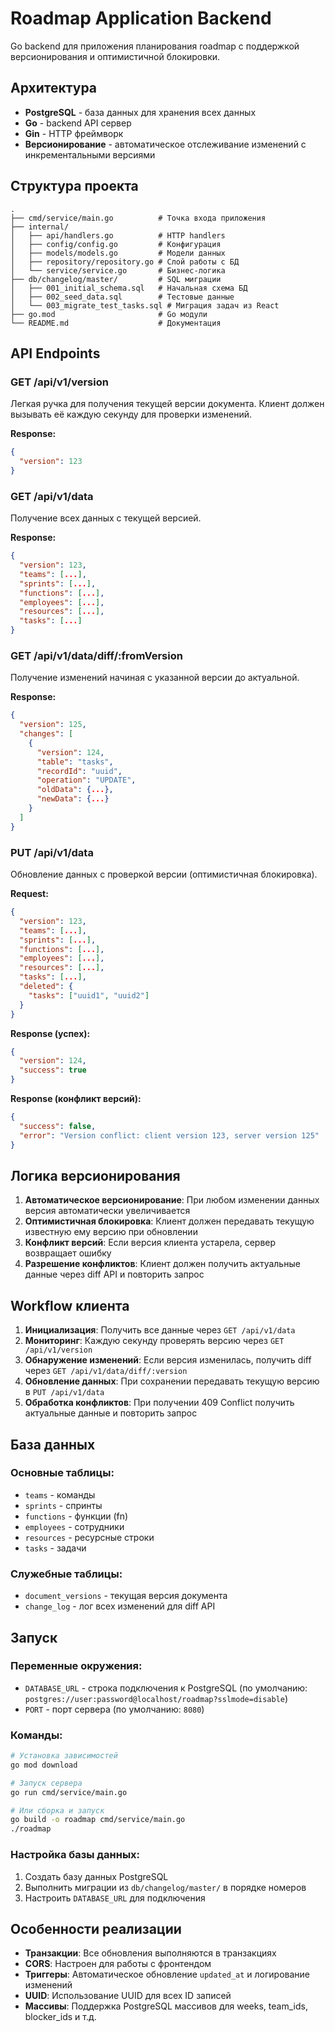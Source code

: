 # Roadmap Application Backend

Go backend для приложения планирования roadmap с поддержкой версионирования и оптимистичной блокировки.

## Архитектура

- **PostgreSQL** - база данных для хранения всех данных
- **Go** - backend API сервер
- **Gin** - HTTP фреймворк
- **Версионирование** - автоматическое отслеживание изменений с инкрементальными версиями

## Структура проекта

```
.
├── cmd/service/main.go          # Точка входа приложения
├── internal/
│   ├── api/handlers.go          # HTTP handlers
│   ├── config/config.go         # Конфигурация
│   ├── models/models.go         # Модели данных
│   ├── repository/repository.go # Слой работы с БД
│   └── service/service.go       # Бизнес-логика
├── db/changelog/master/         # SQL миграции
│   ├── 001_initial_schema.sql   # Начальная схема БД
│   ├── 002_seed_data.sql        # Тестовые данные
│   └── 003_migrate_test_tasks.sql # Миграция задач из React
├── go.mod                       # Go модули
└── README.md                    # Документация
```

## API Endpoints

### GET /api/v1/version
Легкая ручка для получения текущей версии документа. Клиент должен вызывать её каждую секунду для проверки изменений.

**Response:**
```json
{
  "version": 123
}
```

### GET /api/v1/data
Получение всех данных с текущей версией.

**Response:**
```json
{
  "version": 123,
  "teams": [...],
  "sprints": [...],
  "functions": [...],
  "employees": [...],
  "resources": [...],
  "tasks": [...]
}
```

### GET /api/v1/data/diff/:fromVersion
Получение изменений начиная с указанной версии до актуальной.

**Response:**
```json
{
  "version": 125,
  "changes": [
    {
      "version": 124,
      "table": "tasks",
      "recordId": "uuid",
      "operation": "UPDATE",
      "oldData": {...},
      "newData": {...}
    }
  ]
}
```

### PUT /api/v1/data
Обновление данных с проверкой версии (оптимистичная блокировка).

**Request:**
```json
{
  "version": 123,
  "teams": [...],
  "sprints": [...],
  "functions": [...],
  "employees": [...],
  "resources": [...],
  "tasks": [...],
  "deleted": {
    "tasks": ["uuid1", "uuid2"]
  }
}
```

**Response (успех):**
```json
{
  "version": 124,
  "success": true
}
```

**Response (конфликт версий):**
```json
{
  "success": false,
  "error": "Version conflict: client version 123, server version 125"
}
```

## Логика версионирования

1. **Автоматическое версионирование**: При любом изменении данных версия автоматически увеличивается
2. **Оптимистичная блокировка**: Клиент должен передавать текущую известную ему версию при обновлении
3. **Конфликт версий**: Если версия клиента устарела, сервер возвращает ошибку
4. **Разрешение конфликтов**: Клиент должен получить актуальные данные через diff API и повторить запрос

## Workflow клиента

1. **Инициализация**: Получить все данные через `GET /api/v1/data`
2. **Мониторинг**: Каждую секунду проверять версию через `GET /api/v1/version`
3. **Обнаружение изменений**: Если версия изменилась, получить diff через `GET /api/v1/data/diff/:version`
4. **Обновление данных**: При сохранении передавать текущую версию в `PUT /api/v1/data`
5. **Обработка конфликтов**: При получении 409 Conflict получить актуальные данные и повторить запрос

## База данных

### Основные таблицы:
- `teams` - команды
- `sprints` - спринты  
- `functions` - функции (fn)
- `employees` - сотрудники
- `resources` - ресурсные строки
- `tasks` - задачи

### Служебные таблицы:
- `document_versions` - текущая версия документа
- `change_log` - лог всех изменений для diff API

## Запуск

### Переменные окружения:
- `DATABASE_URL` - строка подключения к PostgreSQL (по умолчанию: `postgres://user:password@localhost/roadmap?sslmode=disable`)
- `PORT` - порт сервера (по умолчанию: `8080`)

### Команды:
```bash
# Установка зависимостей
go mod download

# Запуск сервера
go run cmd/service/main.go

# Или сборка и запуск
go build -o roadmap cmd/service/main.go
./roadmap
```

### Настройка базы данных:
1. Создать базу данных PostgreSQL
2. Выполнить миграции из `db/changelog/master/` в порядке номеров
3. Настроить `DATABASE_URL` для подключения

## Особенности реализации

- **Транзакции**: Все обновления выполняются в транзакциях
- **CORS**: Настроен для работы с фронтендом
- **Триггеры**: Автоматическое обновление `updated_at` и логирование изменений
- **UUID**: Использование UUID для всех ID записей
- **Массивы**: Поддержка PostgreSQL массивов для weeks, team_ids, blocker_ids и т.д.